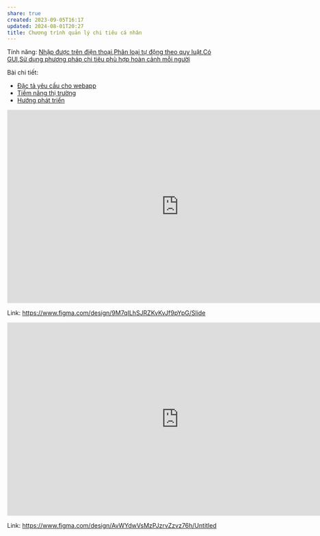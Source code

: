 ```yaml
---
share: true
created: 2023-09-05T16:17
updated: 2024-08-01T20:27
title: Chương trình quản lý chi tiêu cá nhân
---
```

Tính năng: [Nhập được trên điện thoại](../../../%F0%9F%93%9CT%C3%A0i%20nguy%C3%AAn/Ch%C6%B0%C6%A1ng%20tr%C3%ACnh%20qu%E1%BA%A3n%20l%C3%BD%20ti%E1%BB%81n/3%20T%C3%ADnh%20n%C4%83ng/C%C3%A1ch%20nh%E1%BA%ADp%20li%E1%BB%87u/Nh%E1%BA%ADp%20%C4%91%C6%B0%E1%BB%A3c%20tr%C3%AAn%20%C4%91i%E1%BB%87n%20tho%E1%BA%A1i.md),[Phân loại tự động theo quy luật](../../../%F0%9F%93%9CT%C3%A0i%20nguy%C3%AAn/Ch%C6%B0%C6%A1ng%20tr%C3%ACnh%20qu%E1%BA%A3n%20l%C3%BD%20ti%E1%BB%81n/3%20T%C3%ADnh%20n%C4%83ng/C%C3%A1ch%20ph%C3%A2n%20lo%E1%BA%A1i/Ph%C3%A2n%20lo%E1%BA%A1i%20t%E1%BB%B1%20%C4%91%E1%BB%99ng%20theo%20quy%20lu%E1%BA%ADt.md),[Có GUI](../../../%F0%9F%93%9CT%C3%A0i%20nguy%C3%AAn/Ch%C6%B0%C6%A1ng%20tr%C3%ACnh%20qu%E1%BA%A3n%20l%C3%BD%20ti%E1%BB%81n/3%20T%C3%ADnh%20n%C4%83ng/Giao%20di%E1%BB%87n/C%C3%B3%20GUI.md),[Sử dụng phương pháp chi tiêu phù hợp hoàn cảnh mỗi người](../../../%F0%9F%93%9CT%C3%A0i%20nguy%C3%AAn/Ch%C6%B0%C6%A1ng%20tr%C3%ACnh%20qu%E1%BA%A3n%20l%C3%BD%20ti%E1%BB%81n/3%20T%C3%ADnh%20n%C4%83ng/Kh%C3%A1c/S%E1%BB%AD%20d%E1%BB%A5ng%20ph%C6%B0%C6%A1ng%20ph%C3%A1p%20chi%20ti%C3%AAu%20ph%C3%B9%20h%E1%BB%A3p%20ho%C3%A0n%20c%E1%BA%A3nh%20m%E1%BB%97i%20ng%C6%B0%E1%BB%9Di.md)

Bài chi tiết:
- [Đặc tả yêu cầu cho webapp](./%C4%90%E1%BA%B7c%20t%E1%BA%A3%20y%C3%AAu%20c%E1%BA%A7u%20cho%20webapp.md)
- [Tiềm năng thị trường](./Ti%E1%BB%81m%20n%C4%83ng%20th%E1%BB%8B%20tr%C6%B0%E1%BB%9Dng.md)
- [Hướng phát triển](./T%C3%A0i%20li%E1%BB%87u/H%C6%B0%E1%BB%9Bng%20ph%C3%A1t%20tri%E1%BB%83n.md)


<iframe style="border: 1px solid rgba(0, 0, 0, 0.1);" width="800" height="450" src="https://www.figma.com/embed?embed_host=share&url=https%3A%2F%2Fwww.figma.com%2Fdesign%2F9M7qILhSJRZKvKvJf9pYpG%2FSlide%3Fnode-id%3D0-1%26t%3DpKL9khFMYoxRkzvk-1" allowfullscreen></iframe>

Link: https://www.figma.com/design/9M7qILhSJRZKvKvJf9pYpG/Slide

<iframe style="border: 1px solid rgba(0, 0, 0, 0.1);" width="800" height="450" src="https://www.figma.com/embed?embed_host=share&url=https%3A%2F%2Fwww.figma.com%2Fdesign%2FAvWYdwVsMzPJzrvZzvz76h%2FUntitled%3Fnode-id%3D0-1%26t%3DdA6IbFtjqP2Xy2X9-1" allowfullscreen></iframe>

Link: https://www.figma.com/design/AvWYdwVsMzPJzrvZzvz76h/Untitled


